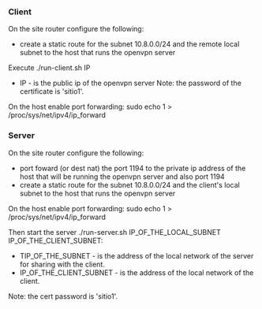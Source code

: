 

### Client

On the site router configure the following:
- create a static route for the subnet 10.8.0.0/24 and the remote local subnet to the host that runs the openvpn server

Execute ./run-client.sh IP
  - IP - is the public ip of the openvpn server
Note: the password of the certificate is 'sitio1'.

On the host enable port forwarding:
sudo echo 1 > /proc/sys/net/ipv4/ip_forward

### Server

On the site router configure the following:
- port foward (or dest nat) the port 1194 to the private ip address of the host that will be running the openvpn server and also port 1194
- create a static route for the subnet 10.8.0.0/24 and the client's local subnet to the host that runs the openvpn server

On the host enable port forwarding:
sudo echo 1 > /proc/sys/net/ipv4/ip_forward

Then start the server ./run-server.sh IP_OF_THE_LOCAL_SUBNET IP_OF_THE_CLIENT_SUBNET:
  - TIP_OF_THE_SUBNET - is the address of the local network of the server for sharing with the client. 
  - IP_OF_THE_CLIENT_SUBNET - is the address of the local network of the client. 
  
Note: the cert password is 'sitio1'.
